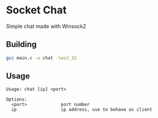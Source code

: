 # Socket Chat
Simple chat made with Winsock2

## Building
```sh
gcc main.c -o chat -lws2_32
```

## Usage
```
Usage: chat [ip] <port>

Options:
  <port>             port number
  ip                 ip address, use to behave as client
```